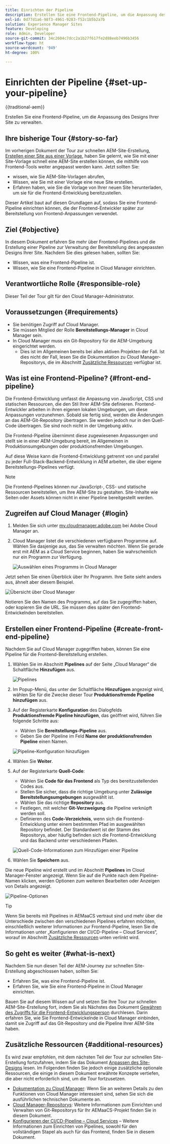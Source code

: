 ```yaml
---
title: Einrichten der Pipeline
description: Erstellen Sie eine Frontend-Pipeline, um die Anpassung des Designs Ihrer Site zu verwalten.
exl-id: 0d77d1a6-98f3-4961-9283-f52c1b5b2a7b
solution: Experience Manager Sites
feature: Developing
role: Admin, Developer
source-git-commit: 34c2604c7dcc2a1b27f617fe2d88eeb7496b3456
workflow-type: ht
source-wordcount: '949'
ht-degree: 100%

---
```


# Einrichten der Pipeline {#set-up-your-pipeline}

{{traditional-aem}}

Erstellen Sie eine Frontend-Pipeline, um die Anpassung des Designs Ihrer Site zu verwalten.

## Ihre bisherige Tour {#story-so-far}

Im vorherigen Dokument der Tour zur schnellen AEM-Site-Erstellung, [Erstellen einer Site aus einer Vorlage](create-site.md), haben Sie gelernt, wie Sie mit einer Site-Vorlage schnell eine AEM-Site erstellen können, die mithilfe von Frontend-Tools weiter angepasst werden kann. Jetzt sollten Sie:

* wissen, wie Sie AEM-Site-Vorlagen abrufen,
* Wissen, wie Sie mit einer Vorlage eine neue Site erstellen.
* Erfahren haben, wie Sie die Vorlage von Ihrer neuen Site herunterladen, um sie für die Frontend-Entwicklung bereitzustellen.

Dieser Artikel baut auf diesen Grundlagen auf, sodass Sie eine Frontend-Pipeline einrichten können, die der Frontend-Entwickler später zur Bereitstellung von Frontend-Anpassungen verwendet.

## Ziel {#objective}

In diesem Dokument erfahren Sie mehr über Frontend-Pipelines und die Erstellung einer Pipeline zur Verwaltung der Bereitstellung des angepassten Designs Ihrer Site. Nachdem Sie dies gelesen haben, sollten Sie:

* Wissen, was eine Frontend-Pipeline ist.
* Wissen, wie Sie eine Frontend-Pipeline in Cloud Manager einrichten.

## Verantwortliche Rolle {#responsible-role}

Dieser Teil der Tour gilt für den Cloud Manager-Administrator.

## Voraussetzungen {#requirements}

* Sie benötigen Zugriff auf Cloud Manager.
* Sie müssen Mitglied der Rolle **Bereitstellungs-Manager** in Cloud Manager sein.
* In Cloud Manager muss ein Git-Repository für die AEM-Umgebung eingerichtet werden.
   * Dies ist im Allgemeinen bereits bei allen aktiven Projekten der Fall. Ist dies nicht der Fall, lesen Sie die Dokumentation zu Cloud Manager-Repositorys, die im Abschnitt [Zusätzliche Ressourcen](#additional-resources) verfügbar ist.

## Was ist eine Frontend-Pipeline? {#front-end-pipeline}

Die Frontend-Entwicklung umfasst die Anpassung von JavaScript, CSS und statischen Ressourcen, die den Stil Ihrer AEM-Site definieren. Frontend-Entwickler arbeiten in ihren eigenen lokalen Umgebungen, um diese Anpassungen vorzunehmen. Sobald sie fertig sind, werden die Änderungen an das AEM-Git-Repository übertragen. Sie werden jedoch nur in den Quell-Code übertragen. Sie sind noch nicht in der Umgebung aktiv.

Die Frontend-Pipeline übernimmt diese zugewiesenen Anpassungen und stellt sie in einer AEM-Umgebung bereit, im Allgemeinen in Produktionsumgebungen oder produktionsfremden Umgebungen.

Auf diese Weise kann die Frontend-Entwicklung getrennt von und parallel zu jeder Full-Stack-Backend-Entwicklung in AEM arbeiten, die über eigene Bereitstellungs-Pipelines verfügt.

>[!NOTE]
>
>Die Frontend-Pipelines können nur JavaScript-, CSS- und statische Ressourcen bereitstellen, um Ihre AEM-Site zu gestalten. Site-Inhalte wie Seiten oder Assets können nicht in einer Pipeline bereitgestellt werden.

## Zugreifen auf Cloud Manager {#login}

1. Melden Sie sich unter [my.cloudmanager.adobe.com](https://my.cloudmanager.adobe.com/) bei Adobe Cloud Manager an.

1. Cloud Manager listet die verschiedenen verfügbaren Programme auf. Wählen Sie dasjenige aus, das Sie verwalten möchten. Wenn Sie gerade erst mit AEM as a Cloud Service beginnen, haben Sie wahrscheinlich nur ein Programm zur Verfügung.

   ![Auswählen eines Programms in Cloud Manager](assets/cloud-manager-select-program.png)

Jetzt sehen Sie einen Überblick über Ihr Programm. Ihre Seite sieht anders aus, ähnelt aber diesem Beispiel.

![Übersicht über Cloud Manager](assets/cloud-manager-overview.png)

Notieren Sie den Namen des Programms, auf das Sie zugegriffen haben, oder kopieren Sie die URL. Sie müssen dies später den Frontend-Entwickelnden bereitstellen.

## Erstellen einer Frontend-Pipeline {#create-front-end-pipeline}

Nachdem Sie auf Cloud Manager zugegriffen haben, können Sie eine Pipeline für die Frontend-Bereitstellung erstellen.

1. Wählen Sie im Abschnitt **Pipelines** auf der Seite „Cloud Manager“ die Schaltfläche **Hinzufügen** aus.

   ![Pipelines](assets/pipelines-add.png)

1. Im Popup-Menü, das unter der Schaltfläche **Hinzufügen** angezeigt wird, wählen Sie für die Zwecke dieser Tour **Produktionsfremde Pipeline hinzufügen** aus.

1. Auf der Registerkarte **Konfiguration** des Dialogfelds **Produktionsfremde Pipeline hinzufügen**, das geöffnet wird, führen Sie folgende Schritte aus:
   * Wählen Sie **Bereitstellungs-Pipeline** aus.
   * Geben Sie der Pipeline im Feld **Name der produktionsfremden Pipeline** einen Namen.

   ![Pipeline-Konfiguration hinzufügen](assets/add-pipeline-configuration.png)

1. Wählen Sie **Weiter**.

1. Auf der Registerkarte **Quell-Code**:
   * Wählen Sie **Code für das Frontend** als Typ des bereitzustellenden Codes aus.
   * Stellen Sie sicher, dass die richtige Umgebung unter **Zulässige Bereitstellungsumgebungen** ausgewählt ist.
   * Wählen Sie das richtige **Repository** aus.
   * Festlegen, mit welcher **Git-Verzweigung** die Pipeline verknüpft werden soll.
   * Definieren des **Code-Verzeichnis**, wenn sich die Frontend-Entwicklung unter einem bestimmten Pfad im ausgewählten Repository befindet. Der Standardwert ist der Stamm des Repositorys, aber häufig befinden sich die Frontend-Entwicklung und das Backend unter verschiedenen Pfaden.

   ![Quell-Code-Informationen zum Hinzufügen einer Pipeline](assets/add-pipeline-source-code.png)

1. Wählen Sie **Speichern** aus.

Die neue Pipeline wird erstellt und im Abschnitt **Pipelines** im Cloud Manager-Fenster angezeigt. Wenn Sie auf die Punkte nach dem Pipeline-Namen klicken, werden Optionen zum weiteren Bearbeiten oder Anzeigen von Details angezeigt.

![Pipeline-Optionen](assets/new-pipeline.png)

>[!TIP]
>
>Wenn Sie bereits mit Pipelines in AEMaaCS vertraut sind und mehr über die Unterschiede zwischen den verschiedenen Pipelines erfahren möchten, einschließlich weiterer Informationen zur Frontend-Pipeline, lesen Sie die Informationen unter „Konfigurieren der CI/CD-Pipeline – Cloud Services“, worauf im Abschnitt [Zusätzliche Ressourcen](#additional-resources) unten verlinkt wird.

## So geht es weiter {#what-is-next}

Nachdem Sie nun diesen Teil der AEM-Journey zur schnellen Site-Erstellung abgeschlossen haben, sollten Sie:

* Erfahren Sie, was eine Frontend-Pipeline ist.
* Erfahren Sie, wie Sie eine Frontend-Pipeline in Cloud Manager einrichten.

Bauen Sie auf diesem Wissen auf und setzen Sie Ihre Tour zur schnellen AEM-Site-Erstellung fort, indem Sie als Nächstes das Dokument [Gewähren des Zugriffs für die Frontend-Entwicklungsperson](grant-access.md) durchlesen. Darin erfahren Sie, wie Sie Frontend-Entwickelnde in Cloud Manager einbinden, damit sie Zugriff auf das Git-Repository und die Pipeline Ihrer AEM-Site haben.

## Zusätzliche Ressourcen {#additional-resources}

Es wird zwar empfohlen, mit dem nächsten Teil der Tour zur schnellen Site-Erstellung fortzufahren, indem Sie das Dokument [Anpassen des Site-Designs](customize-theme.md) lesen. Im Folgenden finden Sie jedoch einige zusätzliche optionale Ressourcen, die einige in diesem Dokument erwähnte Konzepte vertiefen, die aber nicht erforderlich sind, um die Tour fortzusetzen.

* [Dokumentation zu Cloud Manager](https://experienceleague.adobe.com/docs/experience-manager-cloud-service/content/onboarding/onboarding-concepts/cloud-manager-introduction.html?lang=de): Wenn Sie an weiteren Details zu den Funktionen von Cloud Manager interessiert sind, sehen Sie sich die ausführlichen technischen Dokumente an.
* [Cloud Manager-Repositorys](/help/implementing/cloud-manager/managing-code/managing-repositories.md): Weitere Informationen zum Einrichten und Verwalten von Git-Repositorys für Ihr AEMaaCS-Projekt finden Sie in diesem Dokument.
* [Konfigurieren der CI/CD-Pipeline – Cloud Services](/help/implementing/cloud-manager/configuring-pipelines/introduction-ci-cd-pipelines.md) – Weitere Informationen zum Einrichten von Pipelines, sowohl für den vollständigen Stapel als auch für das Frontend, finden Sie in diesem Dokument.
